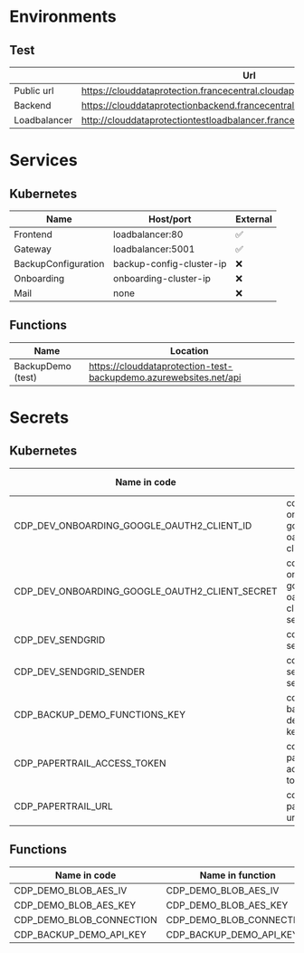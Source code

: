 # Environments

## Test

|           | Url   |
| ---           | ---   |
| Public url    | https://clouddataprotection.francecentral.cloudapp.azure.com/                |
| Backend       | https://clouddataprotectionbackend.francecentral.cloudapp.azure.com          |
| Loadbalancer  | http://clouddataprotectiontestloadbalancer.francecentral.cloudapp.azure.com/  |

# Services

## Kubernetes

| Name                  | Host/port                 | External  | 
| -------------         | -----                     | ---       | 
| Frontend              | loadbalancer:80           | ✅        | 
| Gateway               | loadbalancer:5001         | ✅        |
| BackupConfiguration   | backup-config-cluster-ip  | ❌        | 
| Onboarding            | onboarding-cluster-ip     | ❌        |
| Mail                  | none                      | ❌        |


## Functions

| Name | Location   |
| ---  | ---        |
| BackupDemo (test) | https://clouddataprotection-test-backupdemo.azurewebsites.net/api |

# Secrets

## Kubernetes

| Name in code                                      | Name in k8s                                   |
| -------------                                     | -----                                         |
| CDP_DEV_ONBOARDING_GOOGLE_OAUTH2_CLIENT_ID        | cdp-onboarding-google-oauth2-client-id        |
| CDP_DEV_ONBOARDING_GOOGLE_OAUTH2_CLIENT_SECRET    | cdp-onboarding-google-oauth2-client-secret    |
| CDP_DEV_SENDGRID                                  | cdp-sendgrid                                  |
| CDP_DEV_SENDGRID_SENDER                           | cdp-sendgrid-sender                           |
| CDP_BACKUP_DEMO_FUNCTIONS_KEY                     | cdp-backup-demo-api-key                       |
| CDP_PAPERTRAIL_ACCESS_TOKEN                       | cdp-papertrail-access-token                   |
| CDP_PAPERTRAIL_URL                                | cdp-papertrail-url                            |

## Functions

| Name in code              | Name in function          |
| ---                       | ---                       |
| CDP_DEMO_BLOB_AES_IV      | CDP_DEMO_BLOB_AES_IV      |
| CDP_DEMO_BLOB_AES_KEY     | CDP_DEMO_BLOB_AES_KEY     |
| CDP_DEMO_BLOB_CONNECTION  | CDP_DEMO_BLOB_CONNECTION  |
| CDP_BACKUP_DEMO_API_KEY   | CDP_BACKUP_DEMO_API_KEY   |
